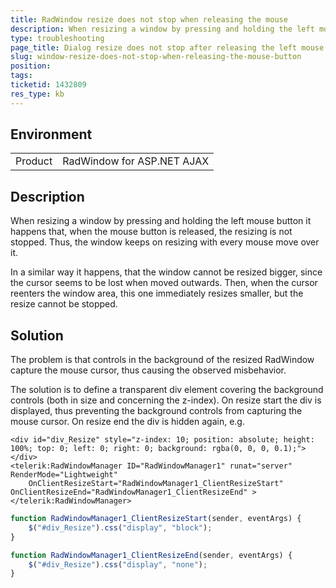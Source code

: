 ```yaml
---
title: RadWindow resize does not stop when releasing the mouse
description: When resizing a window by pressing and holding the left mouse button it happens that, when the mouse button is released, the resizing is not stopped. The article explains how to prevent this problem.
type: troubleshooting
page_title: Dialog resize does not stop after releasing the left mouse button
slug: window-resize-does-not-stop-when-releasing-the-mouse-button
position: 
tags: 
ticketid: 1432809
res_type: kb
---
```


## Environment
<table>
	<tbody>
		<tr>
			<td>Product</td>
			<td>RadWindow for ASP.NET AJAX</td>
		</tr>
	</tbody>
</table>


## Description
When resizing a window by pressing and holding the left mouse button it happens that, when the mouse button is released, the resizing is not stopped. Thus, the window keeps on resizing with every mouse move over it. 

In a similar way it happens, that the window cannot be resized bigger, since the cursor seems to be lost when moved outwards. Then, when the cursor reenters the window area, this one immediately resizes smaller, but the resize cannot be stopped.

## Solution
The problem is that controls in the background of the resized RadWindow capture the mouse cursor, thus causing the observed misbehavior.

The solution is to define a transparent div element covering the background controls (both in size and concerning the z-index). On resize start the div is displayed, thus preventing the background controls from capturing the mouse cursor. On resize end the div is hidden again, e.g.

````ASPNET
<div id="div_Resize" style="z-index: 10; position: absolute; height: 100%; top: 0; left: 0; right: 0; background: rgba(0, 0, 0, 0.1);"></div>
<telerik:RadWindowManager ID="RadWindowManager1" runat="server" RenderMode="Lightweight"
	OnClientResizeStart="RadWindowManager1_ClientResizeStart" OnClientResizeEnd="RadWindowManager1_ClientResizeEnd" >
</telerik:RadWindowManager>
````

````JavaScript
function RadWindowManager1_ClientResizeStart(sender, eventArgs) {
	$("#div_Resize").css("display", "block");
}

function RadWindowManager1_ClientResizeEnd(sender, eventArgs) {
	$("#div_Resize").css("display", "none");
}
````

